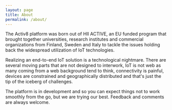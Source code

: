 ```yaml
---
layout: page
title: About
permalink: /about/
---
```


The Activ8 platform was born out of HII ACTIVE, an EU funded program that brought together universities, research institutes and commercial organizations
from Finland, Sweden and Italy to tackle the issues holding back the widespread utilization of IoT technologies.

Realizing an end-to-end IoT solution is a technological nightmare. There are several moving parts that are not designed to interwork, IoT is not web as
many coming from a web background tend to think, connectivity is painful, devices are constrained and geographically distributed and that's just the tip of the iceberg
of challenges.

The platform is in development and so you can expect things not to work smoothly from the go, but we are trying our best. Feedback and comments are always welcome.
